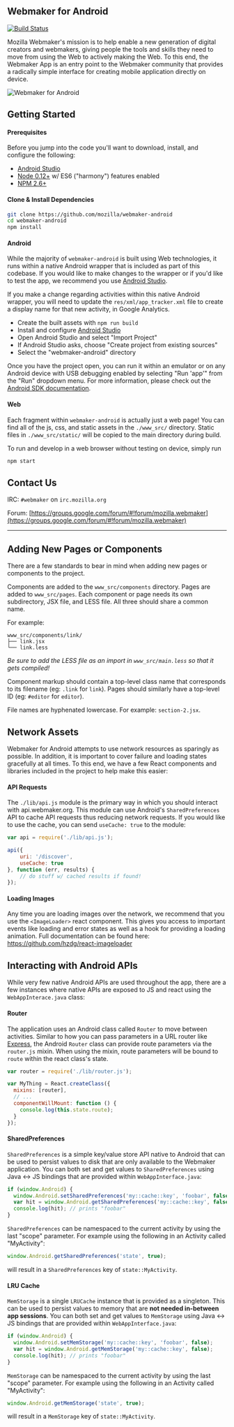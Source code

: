 ## Webmaker for Android

[![Build Status](https://travis-ci.org/mozilla/webmaker-android.svg?branch=develop)](https://travis-ci.org/mozilla/webmaker-android)

Mozilla Webmaker's mission is to help enable a new generation of digital creators and webmakers, giving people the tools and skills they need to move from using the Web to actively making the Web. To this end, the Webmaker App is an entry point to the Webmaker community that provides a radically simple interface for creating mobile application directly on device.

![Webmaker for Android](https://cloud.githubusercontent.com/assets/747641/7551523/6e866ae2-f640-11e4-8606-2e7f890b438e.jpg)

## Getting Started

#### Prerequisites
Before you jump into the code you'll want to download, install, and configure the following:

- [Android Studio](http://developer.android.com/sdk)
- [Node 0.12+](https://nodejs.org/) w/ ES6 ("harmony") features enabled
- [NPM 2.6+](https://www.npmjs.com/)

#### Clone & Install Dependencies
```bash
git clone https://github.com/mozilla/webmaker-android
cd webmaker-android
npm install
```

#### Android
While the majority of `webmaker-android` is built using Web technologies, it runs within a native Android wrapper that is included as part of this codebase. If you would like to make changes to the wrapper or if you'd like to test the app, we recommend you use [Android Studio](http://developer.android.com/sdk/index.html).

If you make a change regarding activities within this native Android wrapper, you will need to update the ```res/xml/app_tracker.xml``` file to create a display name for that new activity, in Google Analytics.

- Create the built assets with `npm run build`
- Install and configure [Android Studio](http://developer.android.com/sdk)
- Open Android Studio and select "Import Project"
- If Android Studio asks, choose "Create project from existing sources"
- Select the "webmaker-android" directory

Once you have the project open, you can run it within an emulator or on any Android device with USB debugging enabled by selecting "Run 'app'" from the "Run" dropdown menu. For more information, please check out the [Android SDK documentation](http://developer.android.com/training/index.html).

#### Web
Each fragment within `webmaker-android` is actually just a web page! You can find all of the js, css, and static assets in the `./www_src/` directory. Static files in `./www_src/static/` will be copied to the main directory during build.

To run and develop in a web browser without testing on device, simply run

```bash
npm start
```

## Contact Us
IRC: `#webmaker` on `irc.mozilla.org`

Forum: [https://groups.google.com/forum/#!forum/mozilla.webmaker](https://groups.google.com/forum/#!forum/mozilla.webmaker)

---

## Adding New Pages or Components

There are a few standards to bear in mind when adding new pages or components to the project.

Components are added to the `www_src/components` directory. Pages are added to `www_src/pages`. Each component or page needs its own subdirectory, JSX file, and LESS file. All three should share a common name.

For example:

```
www_src/components/link/
├── link.jsx
└── link.less
```

*Be sure to add the LESS file as an import in `www_src/main.less` so that it gets compiled!*

Component markup should contain a top-level class name that corresponds to its filename (eg: `.link` for `link`). Pages should similarly have a top-level ID (eg: `#editor` for `editor`).

File names are hyphenated lowercase. For example: `section-2.jsx`.

## Network Assets

Webmaker for Android attempts to use network resources as sparingly as possible. In addition, it is important to cover failure and loading states gracefully at all times. To this end, we have a few React components and libraries included in the project to help make this easier:

#### API Requests
The `./lib/api.js` module is the primary way in which you should interact with api.webmaker.org. This module can use Android's `SharedPreferences` API to cache API requests thus reducing network requests. If you would like to use the cache, you can send `useCache: true` to the module:

```js
var api = require('./lib/api.js');

api({
    uri: '/discover',
    useCache: true
}, function (err, results) {
    // do stuff w/ cached results if found!
});
```

#### Loading Images
Any time you are loading images over the network, we recommend that you use the `<ImageLoader>` react component. This gives you access to important events like loading and error states as well as a hook for providing a loading animation. Full documentation can be found here: https://github.com/hzdg/react-imageloader

## Interacting with Android APIs

While very few native Android APIs are used throughout the app, there are a few instances where native APIs are exposed to JS and react using the `WebAppInterace.java` class:

#### Router
The application uses an Android class called `Router` to move between activities. Similar to how you can pass parameters in a URL router like [Express](http://expressjs.com/), the Android `Router` class can provide route parameters via the `router.js` mixin. When using the mixin, route parameters will be bound to `route` within the react class's state.
```js
var router = require('./lib/router.js');

var MyThing = React.createClass({
  mixins: [router],
  // ...
  componentWillMount: function () {
    console.log(this.state.route);
  }
});
```

#### SharedPreferences
`SharedPreferences` is a simple key/value store API native to Android that can be used to persist values to disk that are only available to the Webmaker application. You can both set and get values to `SharedPreferences` using Java <-> JS bindings that are provided within `WebAppInterface.java`:
```js
if (window.Android) {
  window.Android.setSharedPreferences('my::cache::key', 'foobar', false);
  var hit = window.Android.getSharedPreferences('my::cache::key', false);
  console.log(hit); // prints "foobar"
}
```

`SharedPreferences` can be namespaced to the current activity by using the last "scope" parameter. For example using the following in an Activity called "MyActivity":
```js
window.Android.getSharedPreferences('state', true);
```
will result in a `SharedPreferences` key of `state::MyActivity`.

#### LRU Cache
`MemStorage` is a single `LRUCache` instance that is provided as a singleton. This can be used to persist values to memory that are **not needed in-between app sessions**. You can both set and get values to `MemStorage` using Java <-> JS bindings that are provided within `WebAppInterface.java`:
```js
if (window.Android) {
  window.Android.setMemStorage('my::cache::key', 'foobar', false);
  var hit = window.Android.getMemStorage('my::cache::key', false);
  console.log(hit); // prints "foobar"
}
```

`MemStorage` can be namespaced to the current activity by using the last "scope" parameter. For example using the following in an Activity called "MyActivity":
```js
window.Android.getMemStorage('state', true);
```
will result in a `MemStorage` key of `state::MyActivity`.
